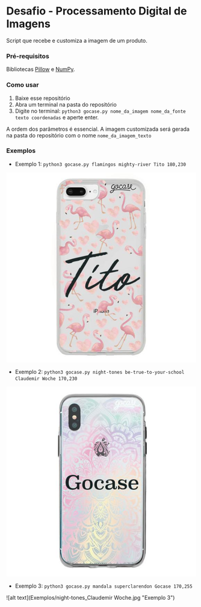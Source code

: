 # Desafio - Processamento Digital de Imagens

Script que recebe e customiza a imagem de um produto.

### Pré-requisitos

Bibliotecas [Pillow](https://pillow.readthedocs.io/en/stable/ "Pillow docs") e [NumPy](https://numpy.org/ "Numpy Homepage").

### Como usar

1. Baixe esse repositório
2. Abra um terminal na pasta do repositório
3. Digite no terminal: `python3 gocase.py nome_da_imagem nome_da_fonte texto coordenadas` e aperte enter.

A ordem dos parâmetros é essencial.
A imagem customizada será gerada na pasta do repositório com o nome `nome_da_imagem_texto`

### Exemplos

* Exemplo 1: `python3 gocase.py flamingos mighty-river Tito 180,230`

![alt text](Exemplos/flamingos_Tito.jpg "Exemplo 1")

* Exemplo 2: `python3 gocase.py night-tones be-true-to-your-school Claudemir Woche 170,230` 

![alt text](Exemplos/mandala_Gocase.jpg "Exemplo 2")

* Exemplo 3: `python3 gocase.py mandala superclarendon Gocase 170,255`

![alt text](Exemplos/night-tones_Claudemir Woche.jpg "Exemplo 3")

